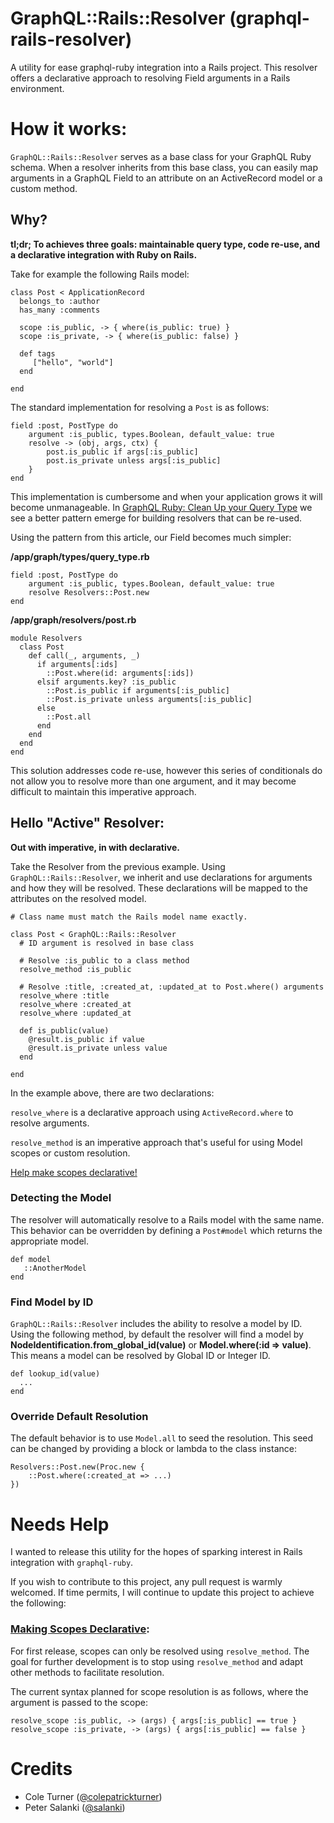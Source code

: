 # GraphQL::Rails::Resolver (graphql-rails-resolver)
A utility for ease graphql-ruby integration into a Rails project. This resolver offers a declarative approach to resolving Field arguments in a Rails environment.

# How it works:
`GraphQL::Rails::Resolver` serves as a base class for your GraphQL Ruby schema. When a resolver inherits from this base class, you can easily map arguments in a GraphQL Field to an attribute on an ActiveRecord model or a custom method.

## Why?
**tl;dr; To achieves three goals: maintainable query type, code re-use, and a declarative integration with Ruby on Rails.**

Take for example the following Rails model:

```
class Post < ApplicationRecord
  belongs_to :author
  has_many :comments

  scope :is_public, -> { where(is_public: true) }
  scope :is_private, -> { where(is_public: false) }

  def tags
     ["hello", "world"]
  end

end
```

The standard implementation for resolving a `Post` is as follows:

```
field :post, PostType do
    argument :is_public, types.Boolean, default_value: true
 	resolve -> (obj, args, ctx) {
    	post.is_public if args[:is_public]
        post.is_private unless args[:is_public]
    }
end
```

This implementation is cumbersome and when your application grows it will become unmanageable. In [GraphQL Ruby: Clean Up your Query Type](https://m.alphasights.com/graphql-ruby-clean-up-your-query-type-d7ab05a47084) we see a better pattern emerge for building resolvers that can be re-used.

Using the pattern from this article, our Field becomes much simpler:

**/app/graph/types/query_type.rb**
```
field :post, PostType do
    argument :is_public, types.Boolean, default_value: true
 	resolve Resolvers::Post.new
end
```

**/app/graph/resolvers/post.rb**
```
module Resolvers
  class Post
    def call(_, arguments, _)
      if arguments[:ids]
        ::Post.where(id: arguments[:ids])
      elsif arguments.key? :is_public
        ::Post.is_public if arguments[:is_public]
        ::Post.is_private unless arguments[:is_public]
      else
        ::Post.all
      end
    end
  end
end
```
This solution addresses code re-use, however this series of conditionals do not allow you to resolve more than one argument, and it may become difficult to maintain this imperative approach.


## Hello "Active" Resolver:
**Out with imperative, in with declarative.**

Take the Resolver from the previous example. Using `GraphQL::Rails::Resolver`, we inherit and use declarations for arguments and how they will be resolved. These declarations will be mapped to the attributes on the resolved model.

```
# Class name must match the Rails model name exactly.

class Post < GraphQL::Rails::Resolver
  # ID argument is resolved in base class

  # Resolve :is_public to a class method
  resolve_method :is_public

  # Resolve :title, :created_at, :updated_at to Post.where() arguments
  resolve_where :title
  resolve_where :created_at
  resolve_where :updated_at

  def is_public(value)
    @result.is_public if value
    @result.is_private unless value
  end

end
```

In the example above, there are two declarations:

`resolve_where` is a declarative approach using `ActiveRecord.where` to resolve arguments.

`resolve_method` is an imperative approach that's useful for using Model scopes or custom resolution.

[Help make scopes declarative!](#making-scopes-declarative)




### Detecting the Model
The resolver will automatically resolve to a Rails model with the same name. This behavior can be overridden by defining a `Post#model` which returns the appropriate model.
```
def model
   ::AnotherModel
end
```

### Find Model by ID
`GraphQL::Rails::Resolver` includes the ability to resolve a model by ID. Using the following method, by default the resolver will find a model by **NodeIdentification.from_global_id(value)** or **Model.where(:id => value)**. This means a model can be resolved by Global ID or Integer ID.
```
def lookup_id(value)
  ...
end
```


### Override Default Resolution
The default behavior is to use `Model.all` to seed the resolution. This seed can be changed by providing a block or lambda to the class instance:
```
Resolvers::Post.new(Proc.new {
	::Post.where(:created_at => ...)
})
```


# Needs Help
I wanted to release this utility for the hopes of sparking interest in Rails integration with `graphql-ruby`.

If you wish to contribute to this project, any pull request is warmly welcomed. If time permits, I will continue to update this project to achieve the following:

### [Making Scopes Declarative](#making-scopes-declarative):
For first release, scopes can only be resolved using `resolve_method`. The goal for further development is to stop using `resolve_method` and adapt other methods to facilitate resolution.

The current syntax planned for scope resolution is as follows, where the argument is passed to the scope:

```
resolve_scope :is_public, -> (args) { args[:is_public] == true }
resolve_scope :is_private, -> (args) { args[:is_public] == false }
```



# Credits
- Cole Turner ([@colepatrickturner](/colepatrickturner))
- Peter Salanki ([@salanki](/salanki))
